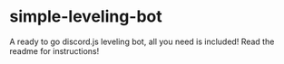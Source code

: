 # simple-leveling-bot
A ready to go discord.js leveling bot, all you need is included! Read the readme for instructions!
